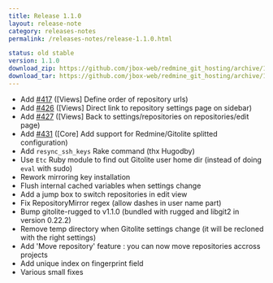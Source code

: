 ```yaml
---
title: Release 1.1.0
layout: release-note
category: releases-notes
permalink: /releases-notes/release-1.1.0.html

status: old stable
version: 1.1.0
download_zip: https://github.com/jbox-web/redmine_git_hosting/archive/1.1.0.zip
download_tar: https://github.com/jbox-web/redmine_git_hosting/archive/1.1.0.tar.gz
---
```


* Add [#417](https://github.com/jbox-web/redmine_git_hosting/issues/417) ([Views] Define order of repository urls)
* Add [#426](https://github.com/jbox-web/redmine_git_hosting/issues/426) ([Views] Direct link to repository settings page on sidebar)
* Add [#427](https://github.com/jbox-web/redmine_git_hosting/issues/427) ([Views] Back to settings/repositories on repositories/edit page)
* Add [#431](https://github.com/jbox-web/redmine_git_hosting/issues/431) ([Core] Add support for Redmine/Gitolite splitted configuration)
* Add ```resync_ssh_keys``` Rake command (thx Hugodby)
* Use ```Etc``` Ruby module to find out Gitolite user home dir (instead of doing ```eval``` with sudo)
* Rework mirroring key installation
* Flush internal cached variables when settings change
* Add a jump box to switch repositories in edit view
* Fix RepositoryMirror regex (allow dashes in user name part)
* Bump gitolite-rugged to v1.1.0 (bundled with rugged and libgit2 in version 0.22.2)
* Remove temp directory when Gitolite settings change (it will be recloned with the right settings)
* Add 'Move repository' feature : you can now move repositories accross projects
* Add unique index on fingerprint field
* Various small fixes
